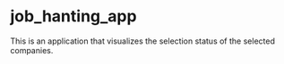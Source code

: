 # job_hanting_app
This is an application that visualizes the selection status of the selected companies.
